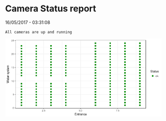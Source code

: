 Camera Status report
================
16/05/2017 - 03:31:08

    All cameras are up and running

![](camreport_files/figure-markdown_github/unnamed-chunk-2-1.png)
